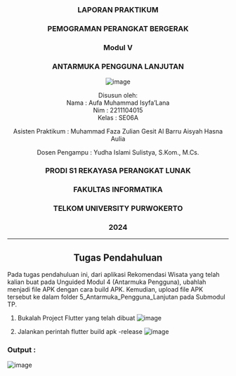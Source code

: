 <div align="center">

### LAPORAN PRAKTIKUM

### PEMOGRAMAN PERANGKAT BERGERAK

### Modul V
### ANTARMUKA PENGGUNA LANJUTAN

![image](https://github.com/user-attachments/assets/2948daec-1e7a-4765-8f23-df638a387c87)

Disusun oleh:  
Nama : Aufa Muhammad Isyfa’Lana  
Nim : 2211104015  
Kelas : SE06A

Asisten Praktikum : 
Muhammad Faza Zulian Gesit Al Barru 
Aisyah Hasna Aulia 

Dosen Pengampu : 
Yudha Islami Sulistya, S.Kom., M.Cs. 

### PRODI S1 REKAYASA PERANGKAT LUNAK  
### FAKULTAS INFORMATIKA  
### TELKOM UNIVERSITY PURWOKERTO  
### 2024

</div>

---
<div align="center">

## Tugas Pendahuluan

</div>

  Pada tugas pendahuluan ini, dari aplikasi Rekomendasi Wisata yang telah kalian buat pada Unguided Modul 4 (Antarmuka Pengguna), ubahlah menjadi file APK dengan cara build APK. Kemudian, upload file APK tersebut ke dalam folder 5_Antarmuka_Pengguna_Lanjutan pada Submodul TP. 

1. Bukalah Project Flutter yang telah dibuat
![image](https://github.com/user-attachments/assets/dcc20ba7-b57e-4d11-ad8c-76d8e537d32c)

2. Jalankan perintah
flutter build apk -release
![image](https://github.com/user-attachments/assets/92d3a7d6-26cf-49b2-b9b3-0d05889485c1)


### Output : 
![image](https://github.com/user-attachments/assets/8603d14d-9649-4bd6-9d6f-f10ca0bd0d91)
